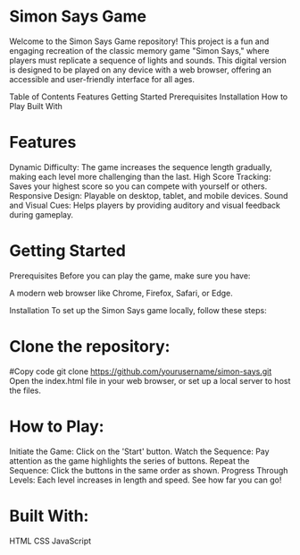 # Simon Says Game

 Welcome to the Simon Says Game repository! This project is a fun and engaging recreation of the classic memory game "Simon Says," where players must replicate a sequence of lights and sounds. This digital version is designed to be played on any device with a web browser, offering an accessible and user-friendly interface for all ages.

 Table of Contents
 Features
 Getting Started
 Prerequisites
 Installation
 How to Play
 Built With


# Features
 Dynamic Difficulty: The game increases the sequence length gradually, making each level more challenging than the last.
High Score Tracking: Saves your highest score so you can compete with yourself or others.
 Responsive Design: Playable on desktop, tablet, and mobile devices.
 Sound and Visual Cues: Helps players by providing auditory and visual feedback during gameplay.


# Getting Started
 Prerequisites
 Before you can play the game, make sure you have:

 A modern web browser like Chrome, Firefox, Safari, or Edge.

 Installation
 To set up the Simon Says game locally, follow these steps:

# Clone the repository:

#Copy code
 git clone https://github.com/yourusername/simon-says.git
 Open the index.html file in your web browser, or set up a local server to host the files.

# How to Play:
 Initiate the Game: Click on the 'Start' button.
 Watch the Sequence: Pay attention as the game highlights the series of buttons.
 Repeat the Sequence: Click the buttons in the same order as shown.
 Progress Through Levels: Each level increases in length and speed. See how far you can go!

# Built With:
 HTML
 CSS
 JavaScript
